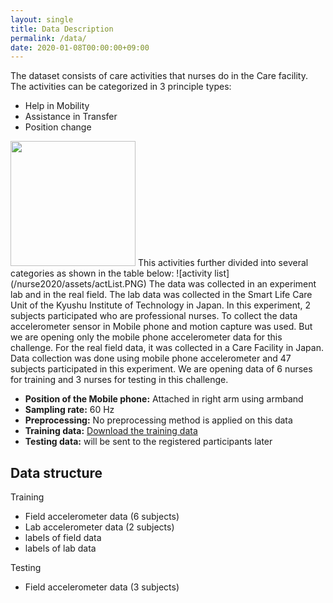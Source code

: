 ```yaml
---
layout: single
title: Data Description
permalink: /data/
date: 2020-01-08T00:00:00+09:00
---
```

The dataset consists of care activities that nurses do in the Care facility. The activities can be categorized in 3 principle types:
<ul>
  <li>Help in Mobility</li>
  <li>Assistance in Transfer</li>
  <li>Position change</li>
</ul>
<img src="/nurse2020/assets/11.png" width="200" />
This activities further divided into several categories as shown in the table below:
![activity list](/nurse2020/assets/actList.PNG)
The data was collected in an experiment lab and in the real field. The lab data was collected in the Smart Life Care Unit of the Kyushu Institute of Technology in Japan. In this experiment, 2 subjects participated who are professional nurses. To collect the data accelerometer sensor in Mobile phone and motion capture was used. But we are opening only the mobile phone accelerometer data for this challenge. For the real field data, it was collected in a Care Facility in Japan. Data collection was done using mobile phone accelerometer and 47 subjects participated in this experiment. We are opening data of 6 nurses for training and 3 nurses for testing in this challenge. 
<ul>
  <li><b>Position of the Mobile phone:</b> Attached in right arm using armband</li>
  <li><b>Sampling rate:</b> 60 Hz</li>
  <li><b>Preprocessing:</b> No preprocessing method is applied on this data</li>
  <li><b>Training data:</b> <a href = "https://ieee-dataport.org/open-access/nurse-care-activities-datasets-laboratory-and-real-field">Download the training data</a></li>
  <li><b>Testing data:</b> will be sent to the registered participants later</li>
</ul>

## Data structure
Training
<ul>
  <li>Field accelerometer data (6 subjects)</li>
  <li>Lab  accelerometer data (2 subjects)</li>
  <li>labels of field data</li>
  <li>labels of lab data</li>
</ul>
Testing
<ul>
  <li>Field accelerometer data (3 subjects) </li>
</ul>

